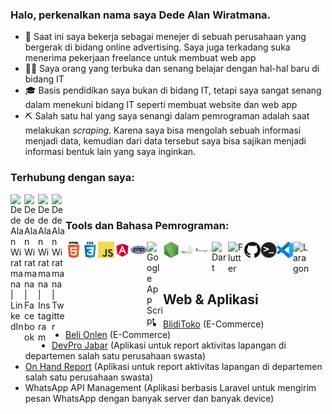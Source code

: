 ### Halo, perkenalkan nama saya Dede Alan Wiratmana.
- 🏢 Saat ini saya bekerja sebagai menejer di sebuah perusahaan yang bergerak di bidang online advertising. Saya juga terkadang suka menerima pekerjaan freelance untuk membuat web app
- 👨‍💻 Saya orang yang terbuka dan senang belajar dengan hal-hal baru di bidang IT
- 🎓 Basis pendidikan saya bukan di bidang IT, tetapi saya sangat senang dalam menekuni bidang IT seperti membuat website dan web app
- ⛏ Salah satu hal yang saya senangi dalam pemrograman adalah saat melakukan *scraping*. Karena saya bisa mengolah sebuah informasi menjadi data, kemudian dari data tersebut saya bisa sajikan menjadi informasi bentuk lain yang saya inginkan.


### Terhubung dengan saya:
[<img align="left" alt="Dede Alan Wiratmana | LinkedIn" title="LinkedIn" width="22px" src="https://cdn.jsdelivr.net/npm/simple-icons@v3/icons/linkedin.svg" />][linkedin]
[<img align="left" alt="Dede Alan Wiratmana | Facebook" title="Facebook" width="22px" src="https://cdn.jsdelivr.net/npm/simple-icons@v3/icons/facebook.svg" />][facebook]
[<img align="left" alt="Dede Alan Wiratmana | Instagram" title="Instagram" width="22px" src="https://cdn.jsdelivr.net/npm/simple-icons@v3/icons/instagram.svg" />][instagram]
[<img align="left" alt="Dede Alan Wiratmana | Twitter" title="Twitter" width="22px" src="https://cdn.jsdelivr.net/npm/simple-icons@v3/icons/twitter.svg" />][twitter]

<br />

### Tools dan Bahasa Pemrograman:

[<img align="left" alt="HTML5" title="HTML" width="26px" src="https://raw.githubusercontent.com/github/explore/80688e429a7d4ef2fca1e82350fe8e3517d3494d/topics/html/html.png" />][github]
[<img align="left" alt="CSS3" title="CSS" width="26px" src="https://raw.githubusercontent.com/github/explore/80688e429a7d4ef2fca1e82350fe8e3517d3494d/topics/css/css.png" />][github]
[<img align="left" alt="JavaScript" title="JavaScript" width="26px" src="https://raw.githubusercontent.com/github/explore/80688e429a7d4ef2fca1e82350fe8e3517d3494d/topics/javascript/javascript.png" />][github]
[<img align="left" alt="Angular" title="Angular" width="26px" src="https://raw.githubusercontent.com/github/explore/80688e429a7d4ef2fca1e82350fe8e3517d3494d/topics/angular/angular.png" />](https://angular.io)
[<img align="left" alt="PHP" title="PHP" width="26px" src="https://raw.githubusercontent.com/github/explore/80688e429a7d4ef2fca1e82350fe8e3517d3494d/topics/php/php.png" />](https://www.php.net/)
[<img align="left" alt="Google App Script" title="Google App Script" width="26px" src="https://cdnlogo.com/logos/g/12/google-apps-script.svg" />](https://script.google.com)
[<img align="left" alt="Node.js" title="Node.js" width="26px" src="https://raw.githubusercontent.com/github/explore/80688e429a7d4ef2fca1e82350fe8e3517d3494d/topics/nodejs/nodejs.png" />](https://nodejs.org/)
[<img align="left" alt="MySQL" title="MySQL" width="26px" src="https://raw.githubusercontent.com/github/explore/80688e429a7d4ef2fca1e82350fe8e3517d3494d/topics/mysql/mysql.png" />](https://www.mysql.com)
[<img align="left" alt="MongoDB" title="MongoDB" width="26px" src="https://raw.githubusercontent.com/github/explore/80688e429a7d4ef2fca1e82350fe8e3517d3494d/topics/mongodb/mongodb.png" />](https://www.mongodb.com)
[<img align="left" alt="Dart" title="Dart" width="26px" src="https://cdnlogo.com/logos/d/66/dart.svg" />](https://dart.dev)
[<img align="left" alt="Flutter" title="Flutter" width="26px" src="https://cdnlogo.com/logos/f/30/flutter.svg" />](https://flutter.dev)
[<img align="left" alt="GitHub" title="GitHub" width="26px" src="https://raw.githubusercontent.com/github/explore/78df643247d429f6cc873026c0622819ad797942/topics/github/github.png" />][github]
[<img align="left" alt="Terminal" title="Terminal" width="26px" src="https://raw.githubusercontent.com/github/explore/80688e429a7d4ef2fca1e82350fe8e3517d3494d/topics/terminal/terminal.png" />][github]
[<img align="left" alt="Visual Studio Code" title="Visual Studio Code" width="26px" src="https://raw.githubusercontent.com/github/explore/80688e429a7d4ef2fca1e82350fe8e3517d3494d/topics/visual-studio-code/visual-studio-code.png" />](https://code.visualstudio.com)
[<img align="left" alt="Laragon" title="Laragon" width="26px" src="https://laragon.org/logo.svg" />](https://laragon.org)
<br />
<br />
<br />

## Web & Aplikasi
- [BlidiToko](https://bliditoko.web.app) (E-Commerce)
- [Beli Onlen](https://belionlen.web.app) (E-Commerce)
- [DevPro Jabar](https://devprojabar.web.app) (Aplikasi untuk report aktivitas lapangan di departemen salah satu perusahaan swasta)
- [On Hand Report](https://onhandreport.web.app) (Aplikasi untuk report aktivitas lapangan di departemen salah satu perusahaan swasta)
- WhatsApp API Management (Aplikasi berbasis Laravel untuk mengirim pesan WhatsApp dengan banyak server dan banyak device)

[github]: https://github.com/dedealan
[twitter]: https://twitter.com/dedealanw
[instagram]: https://instagram.com/dedealan
[linkedin]: https://linkedin.com/in/dedealan
[facebook]: https://fb.com/dedealanw

